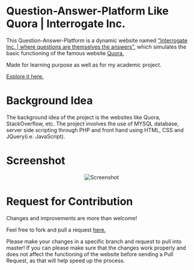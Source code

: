 # Question-Answer-Platform Like Quora | Interrogate Inc.
This Question-Answer-Platform is a dynamic website named ["Interrogate Inc. | where questions are themselves the answers"](http://vcequeries.ml), which simulates the basic functioning of the famous website [Quora.](https://www.quora.com/)

Made for learning purpose as well as for my academic project.

[Explore it here.](http://vcequeries.ml/)

# Background Idea
The background idea of the project is the websites like Quora, StackOverflow, etc. The project involves the use of MYSQL database, server side scripting through PHP and front hand using HTML, CSS and JQuery(i.e. JavaScript).

# Screenshot
<p align="center">
  <img src="https://github.com/rohit172001-eng/VCE-Queries/blob/master/screenshot.png" alt="Screenshot"/>
</p>

# Request for Contribution
Changes and improvements are more than welcome! 

Feel free to fork and pull a request [here.](https://github.com/rohit172001-eng/VCE-Queries)

Please make your changes in a specific branch and request to pull into master! If you can please make sure that the changes work properly and does not affect the functioning of the website before sending a Pull Request, as that will help speed up the process.
